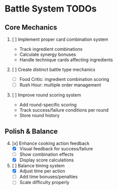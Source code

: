 # Battle System TODOs

## Core Mechanics
1. [ ] Implement proper card combination system
   - Track ingredient combinations
   - Calculate synergy bonuses
   - Handle technique cards affecting ingredients

2. [ ] Create distinct battle type mechanics
   - [ ] Food Critic: ingredient combination scoring
   - [ ] Rush Hour: multiple order management

3. [ ] Improve round scoring system
   - Add round-specific scoring
   - Track success/failure conditions per round
   - Store round history

## Polish & Balance
4. [x] Enhance cooking action feedback
   - [x] Visual feedback for success/failure
   - [ ] Show combination effects
   - [x] Display score calculations

5. [ ] Balance timing system
   - [x] Adjust time per action
   - [ ] Add time bonuses/penalties
   - [ ] Scale difficulty properly
